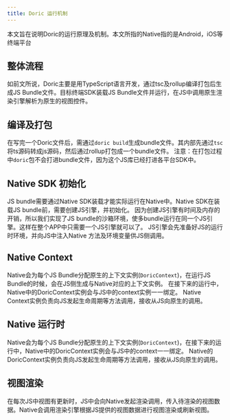 ```yaml
---
title: Doric 运行机制
---
```

本文旨在说明Doric的运行原理及机制。本文所指的Native指的是Android，iOS等终端平台


## 整体流程
如前文所说，Doric主要是用TypeScript语言开发，通过tsc及rollup编译打包后生成JS Bundle文件。目标终端SDK装载JS Bundle文件并运行，在JS中调用原生渲染引擎解析为原生的视图控件。

## 编译及打包
在写完一个Doric文件后，需通过`doric build`生成bundle文件。其内部先通过`tsc`将ts源码转成js源码，然后通过rollup打包成一个bundle文件。
注意：在打包过程中`doric`包不会打进bundle文件，因为这个JS库已经打进各平台SDK中。

## Native SDK 初始化
JS bundle需要通过Native SDK装载才能实际运行在Native中。Native SDK在装载JS bundle前，需要创建JS引擎，并初始化。
因为创建JS引擎有时间及内存的开销，所以我们实现了JS bundle的沙箱环境，使多bundle运行在同一个JS引擎。这样在整个APP中只需要一个JS引擎就可以了。
JS引擎会先准备好JS的运行时环境，并向JS中注入Native 方法及环境变量供JS侧调用。

## Native Context
Native会为每个JS Bundle分配原生的上下文实例(`DoricContext`)，在运行JS Bundle的时候，会在JS侧生成与Native对应的上下文实例。
在接下来的运行中，Native中的DoricContext实例会与JS中的context实例一一绑定。
Native Context实例负责向JS发起生命周期等方法调用，接收从JS向原生的调用。

## Native 运行时
Native会为每个JS Bundle分配原生的上下文实例(`DoricContext`)，在接下来的运行中，Native中的DoricContext实例会与JS中的context一一绑定。
Native的DoricContext实例负责向JS发起生命周期等方法调用，接收从JS向原生的调用。

## 视图渲染
在每次JS中视图有更新时，JS中会向Native发起渲染调用，传入待渲染的视图数据。Native会调用渲染引擎根据JS提供的视图数据进行视图渲染或刷新视图。
